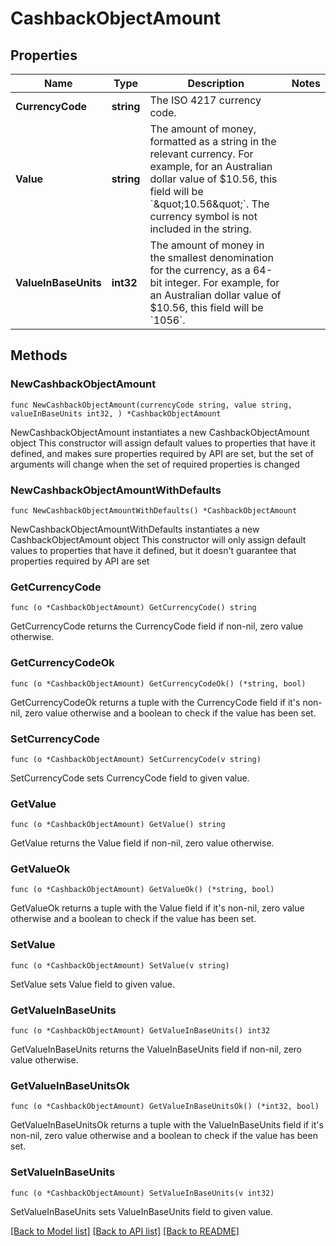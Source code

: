 # CashbackObjectAmount

## Properties

Name | Type | Description | Notes
------------ | ------------- | ------------- | -------------
**CurrencyCode** | **string** | The ISO 4217 currency code.  | 
**Value** | **string** | The amount of money, formatted as a string in the relevant currency. For example, for an Australian dollar value of $10.56, this field will be &#x60;\&quot;10.56\&quot;&#x60;. The currency symbol is not included in the string.  | 
**ValueInBaseUnits** | **int32** | The amount of money in the smallest denomination for the currency, as a 64-bit integer.  For example, for an Australian dollar value of $10.56, this field will be &#x60;1056&#x60;.  | 

## Methods

### NewCashbackObjectAmount

`func NewCashbackObjectAmount(currencyCode string, value string, valueInBaseUnits int32, ) *CashbackObjectAmount`

NewCashbackObjectAmount instantiates a new CashbackObjectAmount object
This constructor will assign default values to properties that have it defined,
and makes sure properties required by API are set, but the set of arguments
will change when the set of required properties is changed

### NewCashbackObjectAmountWithDefaults

`func NewCashbackObjectAmountWithDefaults() *CashbackObjectAmount`

NewCashbackObjectAmountWithDefaults instantiates a new CashbackObjectAmount object
This constructor will only assign default values to properties that have it defined,
but it doesn't guarantee that properties required by API are set

### GetCurrencyCode

`func (o *CashbackObjectAmount) GetCurrencyCode() string`

GetCurrencyCode returns the CurrencyCode field if non-nil, zero value otherwise.

### GetCurrencyCodeOk

`func (o *CashbackObjectAmount) GetCurrencyCodeOk() (*string, bool)`

GetCurrencyCodeOk returns a tuple with the CurrencyCode field if it's non-nil, zero value otherwise
and a boolean to check if the value has been set.

### SetCurrencyCode

`func (o *CashbackObjectAmount) SetCurrencyCode(v string)`

SetCurrencyCode sets CurrencyCode field to given value.


### GetValue

`func (o *CashbackObjectAmount) GetValue() string`

GetValue returns the Value field if non-nil, zero value otherwise.

### GetValueOk

`func (o *CashbackObjectAmount) GetValueOk() (*string, bool)`

GetValueOk returns a tuple with the Value field if it's non-nil, zero value otherwise
and a boolean to check if the value has been set.

### SetValue

`func (o *CashbackObjectAmount) SetValue(v string)`

SetValue sets Value field to given value.


### GetValueInBaseUnits

`func (o *CashbackObjectAmount) GetValueInBaseUnits() int32`

GetValueInBaseUnits returns the ValueInBaseUnits field if non-nil, zero value otherwise.

### GetValueInBaseUnitsOk

`func (o *CashbackObjectAmount) GetValueInBaseUnitsOk() (*int32, bool)`

GetValueInBaseUnitsOk returns a tuple with the ValueInBaseUnits field if it's non-nil, zero value otherwise
and a boolean to check if the value has been set.

### SetValueInBaseUnits

`func (o *CashbackObjectAmount) SetValueInBaseUnits(v int32)`

SetValueInBaseUnits sets ValueInBaseUnits field to given value.



[[Back to Model list]](../README.md#documentation-for-models) [[Back to API list]](../README.md#documentation-for-api-endpoints) [[Back to README]](../README.md)



